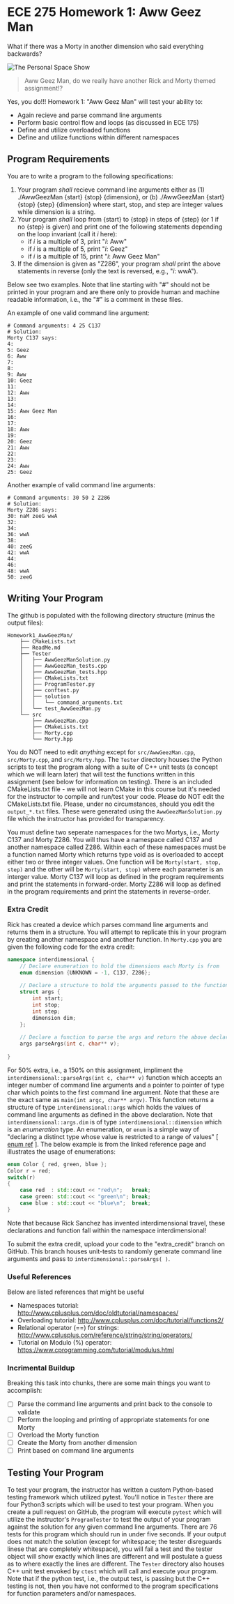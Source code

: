 # ECE 275 Homework 1: Aww Geez Man

What if there was a Morty in another dimension who said everything backwards?


![The Personal Space Show](imgs/gettinWeird.jpg)

> Aww Geez Man, do we really have another Rick and Morty themed assignment!?

Yes, you do!!! Homework 1: "Aww Geez Man" will test your ability to:

* Again recieve and parse command line arguments
* Perform basic control flow and loops (as discussed in ECE 175)
* Define and utilize overloaded functions
* Define and utilize functions within different namespaces

## Program Requirements
You are to write a program to the following specifications:

1. Your program *shall* recieve command line arguments either as (1) ./AwwGeezMan {start} {stop} {dimension}, or (b) ./AwwGeezMan {start} {stop} {step} {dimension} where start, stop, and step are integer values while dimension is a string.
2. Your program *shall* loop from {start} to {stop} in steps of {step} (or 1 if no {step} is given) and print one of the following statements depending on the loop invariant (call it *i* here):
	* if *i* is a multiple of 3, print "*i*: Aww"
	* if *i* is a multiple of 5, print "*i*: Geez"
	* if *i* is a multiple of 15, print "*i*: Aww Geez Man"
3. If the dimension is given as "Z286", your program *shall* print the above statements in reverse (only the text is reversed, e.g., "*i*: wwA"). 

Below see two examples. Note that line starting with "#" should not be printed in your program and are there only to provide human and machine readable information, i.e., the "#" is a comment in these files.

An example of one valid command line argument:

```
# Command arguments: 4 25 C137
# Solution:
Morty C137 says:
4: 
5: Geez
6: Aww
7: 
8: 
9: Aww
10: Geez
11: 
12: Aww
13: 
14: 
15: Aww Geez Man
16: 
17: 
18: Aww
19: 
20: Geez
21: Aww
22: 
23: 
24: Aww
25: Geez
```

Another example of valid command line arguments:

```
# Command arguments: 30 50 2 Z286
# Solution:
Morty Z286 says:
30: naM zeeG wwA
32: 
34: 
36: wwA
38: 
40: zeeG
42: wwA
44: 
46: 
48: wwA
50: zeeG
```

## Writing Your Program
The github is populated with the following directory structure (minus the output files):

```
Homework1_AwwGeezMan/
    ├── CMakeLists.txt
    ├── ReadMe.md
    ├── Tester
    │   ├── AwwGeezManSolution.py
    │   ├── AwwGeezMan_tests.cpp
    │   ├── AwwGeezMan_tests.hpp
    │   ├── CMakeLists.txt
    │   ├── ProgramTester.py
    │   ├── conftest.py
    │   ├── solution
    │   │   └── command_arguments.txt
    │   └── test_AwwGeezMan.py
    └── src
        ├── AwwGeezMan.cpp
        ├── CMakeLists.txt
        ├── Morty.cpp
        └── Morty.hpp
```
You do NOT need to edit *anything* except for ```src/AwwGeezMan.cpp```, ```src/Morty.cpp```, and ```src/Morty.hpp```. The ```Tester``` directory houses the Python scripts to test the program along with a suite of C++ unit tests (a concept which we will learn later) that will test the functions written in this assignment (see below for information on testing). There is an included CMakeLists.txt file - we will not learn CMake in this course but it's needed for the instructor to compile and run/test your code. Please do NOT edit the CMakeLists.txt file. Please, under no circumstances, should you edit the ```output_*.txt``` files. These were generated using the ```AwwGeezManSolution.py``` file which the instructor has provided for transparency. 

You must define two seperate namespaces for the two Mortys, i.e., Morty C137 and Morty Z286. You will thus have a namespace called C137 and another namespace called Z286. Within each of these namespaces must be a function named Morty which returns type void as is overloaded to accept either two or three integer values. One function will be ```Morty(start, stop, step)``` and the other will be ```Morty(start, stop)``` where each parameter is an interger value. Morty C137 will loop as defined in the program requirements and print the statements in forward-order. Morty Z286 will loop as defined in the program requirements and print the statements in reverse-order. 

### Extra Credit
Rick has created a device which parses command line arguments and returns them in a structure. You will attempt to replicate this in your program by creating another namespace and another function. In ```Morty.cpp``` you are given the following code for the extra credit: 

```C++
namespace interdimensional { 
	// Declare enumeration to hold the dimensions each Morty is from
	enum dimension {UNKNOWN = -1, C137, Z286};
	
	// Declare a structure to hold the arguments passed to the function
	struct args {
		int start;
		int stop;
		int step;
		dimension dim;
	};
	
	// Declare a function to parse the args and return the above declared structure
	args parseArgs(int c, char** v);
	
}
```

For 50% extra, i.e., a 150% on this assignment, impliment the ```interdimensional::parseArgs(int c, char** v)``` function which accepts an integer number of command line arguments and a pointer to pointer of type char which points to the first command line argument. Note that these are the exact same as ```main(int argc, char** argv)```. This function returns a structure of type ```interdimensional::args``` which holds the values of command line arguments as defined in the above declaration. Note that ```interdimensional::args.dim``` is of type ```interdimensional::dimension``` which is an *enumeration* type. An enumeration, or ```enum``` is a simple way of "declaring a distinct type whose value is restricted to a range of values" [ [enum ref](https://en.cppreference.com/w/cpp/language/enum) ]. The below example is from the linked reference page and illustrates the usage of enumerations: 

```C++
enum Color { red, green, blue };
Color r = red;
switch(r)
{
    case red  : std::cout << "red\n";   break;
    case green: std::cout << "green\n"; break;
    case blue : std::cout << "blue\n";  break;
}
```
Note that because Rick Sanchez has invented interdimensional travel, these declarations and function fall within the namespace interdimensional! 

To submit the extra credit, upload your code to the "extra_credit" branch on GitHub. This branch houses unit-tests to randomly generate command line arguments and pass to ```interdimensional::parseArgs( )```. 

### Useful References
Below are listed references that might be useful

* Namespaces tutorial: <http://www.cplusplus.com/doc/oldtutorial/namespaces/>
* Overloading tutorial: <http://www.cplusplus.com/doc/tutorial/functions2/>
* Relational operator (==) for strings: <http://www.cplusplus.com/reference/string/string/operators/> 
* Tutorial on Modulo (%) operator: <https://www.cprogramming.com/tutorial/modulus.html> 

### Incrimental Buildup
Breaking this task into chunks, there are some main things you want to accomplish:

- [ ] Parse the command line arguments and print back to the console to validate
- [ ] Perform the looping and printing of appropriate statements for one Morty
- [ ] Overload the Morty function
- [ ] Create the Morty from another dimension
- [ ] Print based on command line arguments

## Testing Your Program
To test your program, the instructor has written a custom Python-based testing framework which utilized pytest. You'll notice in ```Tester``` there are four Python3 scripts which will be used to test your program. When you create a pull request on GitHub, the program will execute ```pytest``` which will utilize the instructor's ```ProgramTester``` to test the output of your program against the solution for any given command line arguments. There are 76 tests for this program which should run in under five seconds. If your output does not match the solution (except for whitespace; the tester disreguards linese that are completely whitespace), you will fail a test and the tester object will show exactly which lines are different and will postulate a guess as to where exactly the lines are different. The ```Tester``` directory also houses C++ unit test envoked by ```ctest``` which will call and execute your program. Note that if the python test, i.e., the output test, is passing but the C++ testing is not, then you have not conformed to the program specifications for function parameters and/or namespaces. 